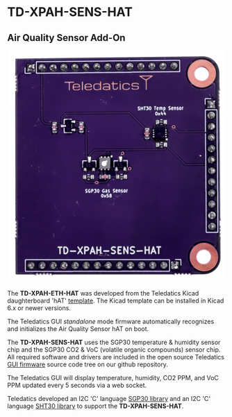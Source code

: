 # TD-XPAH-SENS-HAT

## Air Quality Sensor Add-On

![](images/TD-XPAH-SENS-HAT.png)

The **TD-XPAH-ETH-HAT** was developed from the Teledatics Kicad daughterboard 'hAT' [template](https://github.com/teledatics/TD-XPAH_hAT_template). The Kicad template can be installed in Kicad 6.x or newer versions.


The Teledatics GUI <i>standalone</i> mode firmware automatically recognizes and initializes the Air Quality Sensor hAT on boot.

The **TD-XPAH-SENS-HAT** uses the SGP30 temperature & humidity sensor chip and the SGP30 CO2 & VoC (volatile organic compounds) sensor chip. All required software and drivers are included in the open source Teledatics [GUI firmware](https://github.com/teledatics/nrc7292_sdk/tree/teledatics_gui) source code tree on our github repository.

The Teledatics GUI will display temperature, humidity, CO2 PPM, and VoC PPM updated every 5 seconds via a web socket.

Teledatics developed an I2C 'C' language [SGP30 library](https://github.com/teledatics/nrc7292_sdk/tree/teledatics_gui/package/standalone/lib/sgp30) and an I2C 'C' language [SHT30 library](https://github.com/teledatics/nrc7292_sdk/tree/teledatics_gui/package/standalone/lib/sht30) to support the **TD-XPAH-SENS-HAT**.